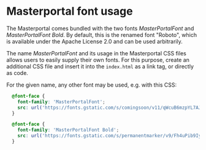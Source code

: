 # Masterportal font usage

The Masterportal comes bundled with the two fonts *MasterPortalFont* and *MasterPortalFont Bold*. By default, this is the renamed font "Roboto", which is available under the Apache License 2.0 and can be used arbitrarily.

The name *MasterPortalFont* and its usage in the Masterportal CSS files allows users to easily supply their own fonts. For this purpose, create an additional CSS file and insert it into the `index.html` as a link tag, or directly as code.

For the given name, any other font may be used, e.g. with this CSS:

```css
  @font-face {
    font-family: 'MasterPortalFont';
    src: url('https://fonts.gstatic.com/s/comingsoon/v11/qWcuB6mzpYL7AJ2VfdQR1t-VWDk.woff2');
  }

  @font-face {
    font-family: 'MasterPortalFont Bold';
    src: url('https://fonts.gstatic.com/s/permanentmarker/v9/Fh4uPib9Iyv2ucM6pGQMWimMp004La2Cfw.woff2');
  }
```
